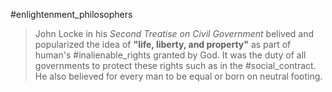 #enlightenment_philosophers 

>  John Locke in his *Second Treatise on Civil Government* belived and popularized the idea of **"life, liberty, and property"** as part of human's #inalienable_rights granted by God. It was the duty of all governments to protect these rights such as in the #social_contract. He also believed for every man to be equal or born on neutral footing.